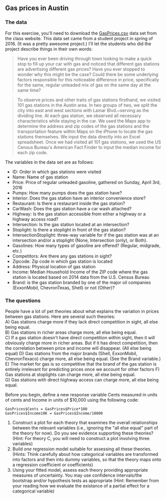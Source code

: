 ## Gas prices in Austin   

### The data

For this exercise, you'll need to download the [GasPrices.csv](http://jaredsmurray.github.io/sta371h/data/GasPrices.csv) data set from the class website.  This data set came from a student project in spring of 2016.  (It was a pretty awesome project.)  I'll let the students who did the project describe things in their own words:

> Have you ever been driving through town looking to make a quick stop to fill up your car with gas and noticed that different gas stations are advertising different gas prices? Have you ever stopped to wonder why this might be the case? Could there be some underlying factors responsible for this noticeable difference in price, specifically for the same, regular unleaded mix of gas on the same day at the same time?

> To observe prices and other traits of gas stations firsthand, we visited 101 gas stations in the Austin area. In two groups of two, we split the city into east and west sections with Lamar Blvd.~serving as the dividing line.  At each gas station, we observed all necessary characteristics while staying in the car. We used the Maps app to determine the address and zip codes of the gas stations and the transportation feature within Maps on the iPhone to locate the gas stations themselves. We input the data directly into an Excel spreadsheet. Once we had visited all 101 gas stations, we used the US Census Bureau's American Fact Finder to input the median income for each zip code. 


The variables in the data set are as follows:

- ID: Order in which gas stations were visited  
- Name: Name of gas station  
- Price: Price of regular unleaded gasoline, gathered on Sunday, April 3rd, 2016  
- Pumps: How many pumps does the gas station have?  
- Interior: Does the gas station have an interior convenience store?  
- Restaurant: Is there a restaurant inside the gas station?  
- CarWash: Does the gas station have a car wash attached?  
- Highway: Is the gas station accessible from either a highway or a highway access road?  
- Intersection: Is the gas station located at an intersection?  
- Stoplight: Is there a stoplight in front of the gas station?  
- IntersectionStoplight: three-way variable for if the gas station was at an intersection and/or a stoplight (None, Intersection (only), or Both).  
- Gasolines: How many types of gasoline are offered? (Regular, midgrade, etc.)   
- Competitors: Are there any gas stations in sight?  
- Zipcode: Zip code in which gas station is located  
- Address: Physical location of gas station  
- Income: Median Household Income of the ZIP code where the gas station is located based on 2014 data from the U.S. Census Bureau  
- Brand: is the gas station branded by one of the major oil companies (ExxonMobil, ChevronTexas, Shell) or not (Other)?   

### The questions

People have a lot of pet theories about what explains the variation in prices between gas stations.  Here are several such theories:  
A) Gas stations charge more if they lack direct competition in sight, all else being equal.    
B) Gas stations in richer areas charge more, all else being equal.  
C) If a gas station doesn't have direct competition within sight, then it will obviously charge more in richer areas.  But if it has direct competition, then the correlation between price and income will disappear.   (All else being equal)
D) Gas stations from the major brands (Shell, ExxonMobil, ChevronTexaco) charge more, all else being equal.  (See the Brand variable.)  
E) The market for gas is so competitive that the brand of the gas station is entirely irrelevant for predicting prices once we account for other factors
F) Gas stations at stoplights can charge more, all else being equal.  
G) Gas stations with direct highway access can charge more, all else being equal.  

Before you begin, define a new response variable Cents measured in units of cents and Income in units of $10,000 using the following code:

```
GasPrices$Cents = GasPrices$Price*100
GasPrices$Income10K = GasPrices$Income/10000
```

1. Construct a plot for each theory that examines the overall relationships between the relevant variables (i.e., ignoring the "all else equal" part of the theory for now). Do you see evidence supporting these theories? (Hint: For theory C, you will need to construct a plot involving three variables)
2. Build *one* regression model suitable for assessing all these theories. (Hints: Think carefully about how categorical variables are transformed into factors and then into dummy variables, so that the theory maps onto a regression coefficient or coefficients)
3. Using your fitted model, assess each theory providing appropriate measures of uncertainty. You may use confidence intervals/the bootstrap and/or hypothesis tests as appropriate (Hint: Remember from your reading how we evaluate the existance of a partial effect for a categorical variable)

